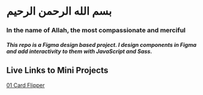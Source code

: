 # بسم الله الرحمن الرحیم

### In the name of Allah, the most compassionate and merciful

##### This repo is a Figma design based project. I design components in Figma and add interactivity to them with JavaScript and Sass.

## Live Links to Mini Projects

[01 Card Flipper](https://boroji.com/mini-projects/all-projects/01-card-flipper/)
